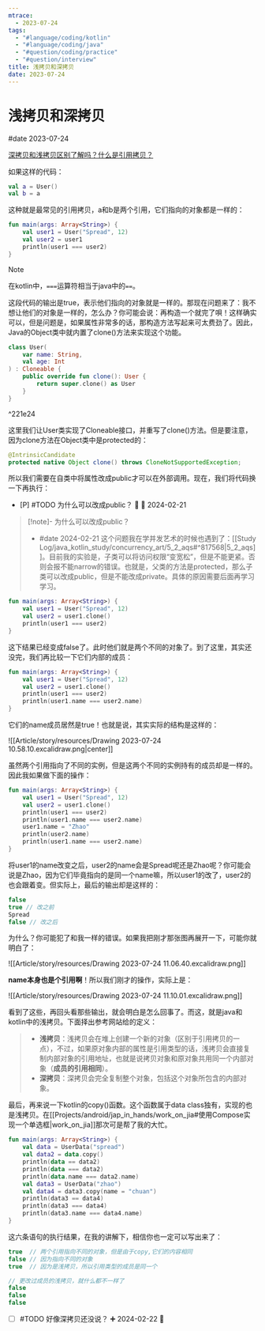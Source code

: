 ```yaml
---
mtrace:
  - 2023-07-24
tags:
  - "#language/coding/kotlin"
  - "#language/coding/java"
  - "#question/coding/practice"
  - "#question/interview"
title: 浅拷贝和深拷贝
date: 2023-07-24
---
```


# 浅拷贝和深拷贝

#date 2023-07-24

[深拷贝和浅拷贝区别了解吗？什么是引用拷贝？](https://javaguide.cn/java/basis/java-basic-questions-02.html#%E6%B7%B1%E6%8B%B7%E8%B4%9D%E5%92%8C%E6%B5%85%E6%8B%B7%E8%B4%9D%E5%8C%BA%E5%88%AB%E4%BA%86%E8%A7%A3%E5%90%97-%E4%BB%80%E4%B9%88%E6%98%AF%E5%BC%95%E7%94%A8%E6%8B%B7%E8%B4%9D)

如果这样的代码：

```kotlin
val a = User()
val b = a
```

这种就是最常见的引用拷贝，a和b是两个引用，它们指向的对象都是一样的：

```kotlin
fun main(args: Array<String>) {  
	val user1 = User("Spread", 12)  
	val user2 = user1  
	println(user1 === user2)  
}
```

> [!note]
> 在kotlin中，`===`运算符相当于java中的`==`。 

这段代码的输出是true，表示他们指向的对象就是一样的。那现在问题来了：我不想让他们的对象是一样的，怎么办？你可能会说：再构造一个就完了唄！这样确实可以，但是问题是，如果属性非常多的话，那构造方法写起来可太费劲了。因此，Java的Object类中就内置了clone()方法来实现这个功能。

```kotlin
class User(  
	var name: String,  
	val age: Int  
) : Cloneable {  
	public override fun clone(): User {  
		return super.clone() as User  
	}
}
```

^221e24

这里我们让User类实现了Cloneable接口，并重写了clone()方法。但是要注意，因为clone方法在Object类中是protected的：

```java
@IntrinsicCandidate  
protected native Object clone() throws CloneNotSupportedException;
```

所以我们需要在自类中将属性改成public才可以在外部调用。现在，我们将代码换一下再执行：

- [P] #TODO 为什么可以改成public？ 🔽 🛫 2024-02-21

> [!note]- 为什么可以改成public？
> * #date 2024-02-21 这个问题我在学并发艺术的时候也遇到了：[[Study Log/java_kotlin_study/concurrency_art/5_2_aqs#^817568|5_2_aqs]]。目前我的实验是，子类可以将访问权限“变宽松”，但是不能更紧。否则会报不能narrow的错误。也就是，父类的方法是protected，那么子类可以改成public，但是不能改成private。具体的原因需要后面再学习学习。

```kotlin
fun main(args: Array<String>) {  
	val user1 = User("Spread", 12)  
	val user2 = user1.clone()  
	println(user1 === user2)  
}
```

这下结果已经变成false了。此时他们就是两个不同的对象了。到了这里，其实还没完，我们再比较一下它们内部的成员：

```kotlin
fun main(args: Array<String>) {  
	val user1 = User("Spread", 12)  
	val user2 = user1.clone()  
	println(user1 === user2)  
	println(user1.name === user2.name)
}
```

它们的name成员居然是true！也就是说，其实实际的结构是这样的：

![[Article/story/resources/Drawing 2023-07-24 10.58.10.excalidraw.png|center]]

虽然两个引用指向了不同的实例，但是这两个不同的实例持有的成员却是一样的。因此我如果做下面的操作：

```kotlin
fun main(args: Array<String>) {  
	val user1 = User("Spread", 12)  
	val user2 = user1.clone()  
	println(user1 === user2)  
	println(user1.name === user2.name)  
	user1.name = "Zhao"  
	println(user2.name)  
	println(user1.name === user2.name)  
}
```

将user1的name改变之后，user2的name会是Spread呢还是Zhao呢？你可能会说是Zhao，因为它们毕竟指向的是同一个name嘛，所以user1的改了，user2的也会跟着变。但实际上，最后的输出却是这样的：

```kotlin
false
true // 改之前
Spread
false // 改之后
```

为什么？你可能犯了和我一样的错误。如果我把刚才那张图再展开一下，可能你就明白了：

![[Article/story/resources/Drawing 2023-07-24 11.06.40.excalidraw.png]]

**name本身也是个引用啊**！所以我们刚才的操作，实际上是：

![[Article/story/resources/Drawing 2023-07-24 11.10.01.excalidraw.png]]

看到了这些，再回头看那些输出，就会明白是怎么回事了。而这，就是java和kotlin中的浅拷贝。下面择出参考网站给的定义：

> - **浅拷贝**：浅拷贝会在堆上创建一个新的对象（区别于引用拷贝的一点），不过，如果原对象内部的属性是引用类型的话，浅拷贝会直接复制内部对象的引用地址，也就是说拷贝对象和原对象共用同一个内部对象（**成员的引用相同**）。
> - **深拷贝**：深拷贝会完全复制整个对象，包括这个对象所包含的内部对象。

最后，再来说一下kotlin的copy()函数。这个函数属于data class独有，实现的也是浅拷贝。在[[Projects/android/jap_in_hands/work_on_jia#使用Compose实现一个单选框|work_on_jia]]那次可是帮了我的大忙。

```kotlin
fun main(args: Array<String>) {  
	val data = UserData("spread")  
	val data2 = data.copy()  
	println(data == data2)  
	println(data === data2)  
	println(data.name === data2.name)  
	val data3 = UserData("zhao")  
	val data4 = data3.copy(name = "chuan")  
	println(data3 == data4)  
	println(data3 === data4)  
	println(data3.name === data4.name)  
}
```

这六条语句的执行结果，在我的讲解下，相信你也一定可以写出来了：

```kotlin
true  // 两个引用指向不同的对象，但是由于copy,它们的内容相同
false // 因为指向不同的对象
true  // 因为是浅拷贝，所以引用类型的成员是同一个

// 更改过成员的浅拷贝，就什么都不一样了
false
false
false
```

- [ ] #TODO 好像深拷贝还没说？ ➕ 2024-02-22 🔼 